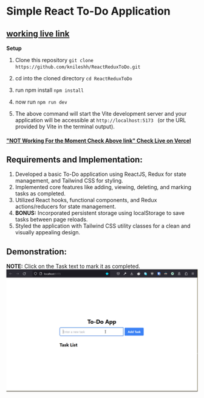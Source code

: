 # Simple React To-Do Application
## [working live link](https://react-redux-to-a26o23sjt-knilesh9s-projects.vercel.app/)
**Setup**
1. Clone this repository
`git clone https://github.com/knileshh/ReactReduxToDo.git`

2. cd into the cloned directory
`cd ReactReduxToDo`

3. run npm install
`npm install`

4. now run 
`npm run dev`

5.  The above command will start the Vite development server and your application will be accessible at `http://localhost:5173 ` (or the URL provided by Vite in the terminal output).


#### ["NOT Working For the Moment Check Above link" Check Live on Vercel](https://react-redux-to-do-topaz.vercel.app/ "Live on Vercel")



## Requirements and Implementation:
1. Developed a basic To-Do application using ReactJS, Redux for state management, and Tailwind CSS for styling.
2. Implemented core features like adding, viewing, deleting, and marking tasks as completed.
3. Utilized React hooks, functional components, and Redux actions/reducers for state management.
4. **BONUS:** Incorporated persistent storage using localStorage to save tasks between page reloads.
5. Styled the application with Tailwind CSS utility classes for a clean and visually appealing design.

## Demonstration:
**NOTE:** Click on the Task text to mark it as completed.
![Live Demo](https://github.com/knileshh/ReactReduxToDo/blob/main/public/Code_vp1oIlPEJg.gif)

